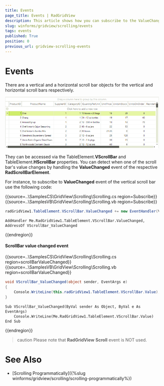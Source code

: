 ```yaml
---
title: Events
page_title: Events | RadGridView
description: This article shows how you can subscribe to the ValueChanged event of the vertical scrollbar.
slug: winforms/gridview/scrolling/events
tags: events
published: True
position: 0
previous_url: gridview-scrolling-events
---
```


# Events

There are a vertical and a horizontal scroll bar objects for the vertical and horizontal scroll bars respectively. 

![gridview-scrolling-events 001](images/gridview-scrolling-events001.png)

They can be accessed via the TableElement.**VScrollBar** and TableElement.**HScrollBar** properties. You can detect when one of the scroll bar's value changes by handling the **ValueChanged** event of the respective **RadScrollBarElement**.

For instance, to subscribe to **ValueChanged** event of the vertical scroll bar use the following code:

{{source=..\SamplesCS\GridView\Scrolling\Scrolling.cs region=Subscribe}} 
{{source=..\SamplesVB\GridView\Scrolling\Scrolling.vb region=Subscribe}} 

````C#
radGridView1.TableElement.VScrollBar.ValueChanged += new EventHandler(VScrollBar_ValueChanged);

````
````VB.NET
AddHandler Me.RadGridView1.TableElement.VScrollBar.ValueChanged, AddressOf VScrollBar_ValueChanged

````

{{endregion}} 


#### ScrollBar value changed event

{{source=..\SamplesCS\GridView\Scrolling\Scrolling.cs region=scrollBarValueChanged}} 
{{source=..\SamplesVB\GridView\Scrolling\Scrolling.vb region=scrollBarValueChanged}} 

````C#
void VScrollBar_ValueChanged(object sender, EventArgs e)
{
    Console.WriteLine(this.radGridView1.TableElement.VScrollBar.Value);
}

````
````VB.NET
Sub VScrollBar_ValueChanged(ByVal sender As Object, ByVal e As EventArgs)
    Console.WriteLine(Me.RadGridView1.TableElement.VScrollBar.Value)
End Sub

````

{{endregion}} 

>caution Please note that **RadGridView** **Scroll** event is NOT used.
>

# See Also
* [Scrolling Programmatically]({%slug winforms/gridview/scrolling/scrolling-programmatically%})

